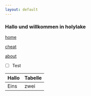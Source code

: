 ```yaml
---
layout: default
---
```


### Hallo und willkommen in holylake

[home](./)

[cheat](blog)

[about](about)

- [ ] Test

Hallo|Tabelle
-----|-----
Eins | zwei
